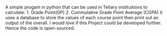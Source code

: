 A simple progam in python that can be used in Tetiary instituitions to calculate:
	1. Grade Point(GP)
	2. Cummulative Grade Point Average (CGPA)
It uses a database to store the values of each course point then print out an output of the overall.
I would love if this Project could be developed further. Hence the code is open-sourced.

